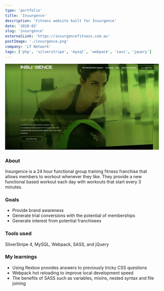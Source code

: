 ```yaml
---
type: 'portfolio'
title: 'Insurgence'
description: 'Fitness website built for Insurgence'
date: '2018-03'
slug: 'insurgence'
externalLink: 'https://insurgencefitness.com.au'
postImage: './insurgence.png'
company: 'LT Network'
tags: ['php', 'silverstripe', 'mysql', 'webpack', 'sass', 'jquery']
---
```


![Insurgence Website](./insurgence.png 'Insurgence Website')[]()

### About

Insurgence is a 24 hour functional group training fitness franchise that allows members to workout whenever they like. They provide a new functional based workout each day with workouts that start every 3 minutes.

### Goals

- Provide brand awareness
- Generate trial conversions with the potential of memberships
- Generate interest from potential franchisees

### Tools used

SilverStripe 4, MySQL, Webpack, SASS, and jQuery

### My learnings

- Using flexbox provides answers to previously tricky CSS questions
- Webpack hot reloading to improve local development speed
- The benefits of SASS such as variables, mixins, nested syntax and file joining
